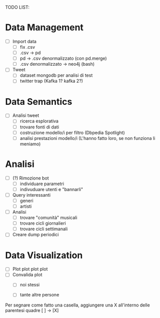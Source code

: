 TODO LIST:

# Data Management
- [ ] Import data
  - [ ] fix .csv
  - [ ] .csv -> pd
  - [ ] pd -> .csv denormalizzato (con pd.merge)
  - [ ] .csv denormalizzato -> neo4j (bash)
- [ ] Tweet
  - [ ] dataset mongodb per analisi di test
  - [ ] twitter trap (Kafka 1? kafka 2?)

# Data Semantics
- [ ] Analisi tweet
  - [ ] ricerca esplorativa
  - [ ] trovare fonti di dati
  - [ ] costruzione modello/i per filtro (Dbpedia Spotlight)
  - [ ] analisi prestazioni modello/i (L'hanno fatto loro, se non funziona li meniamo)

# Analisi
- [ ] (?) Rimozione bot
  - [ ] individuare parametri
  - [ ] indivuduare utenti e "bannarli"
- [ ] Query interessanti
  - [ ] generi
  - [ ] artisti
- [ ] Analisi
  - [ ] trovare "comunità" musicali
  - [ ] trovare cicli giornalieri
  - [ ] trovare cicli settimanali
- [ ] Creare dump periodici

# Data Visualization
- [ ] Plot plot plot plot
- [ ] Convalida plot
  - [ ] noi stessi
  - [ ] tante altre persone
  
  
Per segnare come fatto una casella, aggiungere una X all'interno delle parentesi quadre [ ] -> [X]
